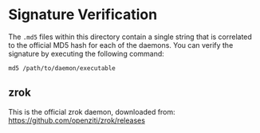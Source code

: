 # Signature Verification

The `.md5` files within this directory contain a single string that is correlated to the official MD5 hash for each of the daemons. You can verify the signature by executing the following command:

`md5 /path/to/daemon/executable`

## zrok

This is the official zrok daemon, downloaded from: https://github.com/openziti/zrok/releases
